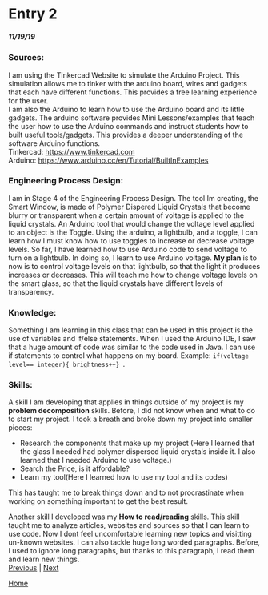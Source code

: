 # Entry 2
##### 11/19/19
### **Sources:**
I am using the Tinkercad Website to simulate the Arduino Project. This simulation allows me to tinker with the arduino board, wires and gadgets that each have different functions.
This provides a free learning experience for the user.  
I am also the Arduino to learn how to use the Arduino board and its little gadgets. The arduino software provides Mini Lessons/examples that teach the user how to use the Arduino commands and instruct students how to built useful tools/gadgets.
This provides a deeper understanding of the software Arduino functions.  
Tinkercad: https://www.tinkercad.com   
Arduino: https://www.arduino.cc/en/Tutorial/BuiltInExamples
### **Engineering Process Design:**
I am in Stage 4 of the Engineering Process Design. The tool Im creating, the Smart Window, is made of Polymer Dispered Liquid Crystals that become blurry or transparent when a certain amount of voltage is applied to the liquid crystals. An Arduino tool that would change the voltage level applied to an object is the Toggle.
Using the arduino, a lightbulb, and a toggle, I can learn how  I must know how to use toggles to increase or decrease voltage levels. So far, I have learned how to use Arduino code to send voltage to turn on a lightbulb. 
In doing so, I learn to use Arduino voltage. **My plan** is to now is to control voltage levels on that lightbulb, so that the light it produces increases or decreases. This will teach me how to change voltage levels on the smart glass, so that the liquid crystals have different levels of transparency.  
### **Knowledge:**
Something I am learning in this class that can be used in this project is the use of variables and if/else statements. When I used the Arduino IDE, I saw that a huge amount of code was similar to the code used in Java. I can use if statements to control what happens on my board.       Example:  ```if(voltage level== integer){ brightness++} ```.        
### **Skills:**
A skill I am developing that applies in things outside of my project is my **problem decomposition** skills. Before, I did not know when and what to do to start my project. I took a breath and broke down my project into smaller pieces:  
* Research the components that make up my project (Here I learned that the glass I needed had polymer dispersed liquid crystals inside it. I also learned that I needed Arduino to use voltage.)
* Search the Price, is it affordable?
* Learn my tool(Here I learned how to use my tool and its codes) 

This has taught me to break things down and to not procrastinate when working on something important to get the best result.  

Another skill I developed was my **How to read/reading** skills. This skill taught me to analyze articles, websites and sources so that I can learn to use code. Now I dont feel uncomfortable learning new topics and visitting un-known websites. I can also tackle huge long worded paragraphs. Before, I used to ignore long paragraphs, but thanks to this paragraph, I read them and learn new things.  
[Previous](entry01.md) | [Next](entry03.md)

[Home](../README.md)